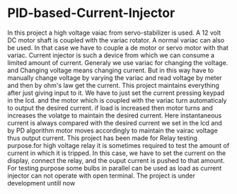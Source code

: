 # PID-based-Current-Injector
In this project a high voltage vaiac from servo-stabilizer is used. A 12 volt DC motor shaft is coupled with the variac rotator. A normal variac can also be used. In that case we have to couple a de motor or servo motor with that variac.  Current injector is such a device from which we can consume a limited amount of current.  Generaly we use variac for changing the voltage. and Changing voltage means changing current. But in this way have to manually change voltage by varying the variac and read voltage by meter and then by ohm's law get the current.  This project maintains everything after just giving input to it. We have to just set the current pressing keypad in the lcd. and the motor which is coupled with the variac turn automaticaly to output the desired current. if load is increased then motor turns and increases the volatge to maintain the desired current.  Here instantaneous current is always compared with the desired current we set in the lcd and by PD algorithm motor moves accordingly to maintain the vairac voltage thus output current.  This project has been made for Relay testing purpose.for high voltage relay it is sometimes required to test the amount of current in which it is tripped. In this case, we have to set the current on the display, connect the relay, and the ouput current is pushed to that amount.   For testing purpose some bulbs in parallel can be used as load as current injector can not operate with open terminal.  The project is under development untill now
